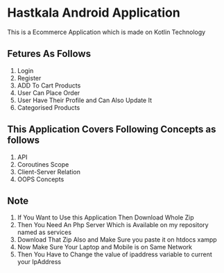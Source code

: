 <h1>Hastkala Android Application</h1>

<p> This is a Ecommerce Application which is made on Kotlin Technology</p>
<h2>Fetures As Follows </h2>
<ol>
        <li>Login</li>
        <li>Register</li>
        <li>ADD To Cart Products</li>
        <li>User Can Place Order</li>
        <li>User Have Their Profile and Can Also Update It</li>
        <li>Categorised Products</li>
</ol>

<h2> This Application Covers Following Concepts as follows </h2>
<ol>
        <li>API</li>
        <li>Coroutines Scope</li>
        <li>Client-Server Relation</li>
        <li>OOPS Concepts</li>
</ol>
<h2>Note</h2>
<ol>
        <li>If You Want to Use this Application Then Download Whole Zip</li>
        <li>Then You Need An Php Server Which is Available on my repository named as services</li>
        <li>Download That Zip Also and Make Sure you paste it on htdocs xampp</li>
        <li>Now Make Sure Your Laptop and Mobile is on Same Network</li>
        <li>Then You Have to Change the value of ipaddress variable to current your IpAddress </li>
</ol>
